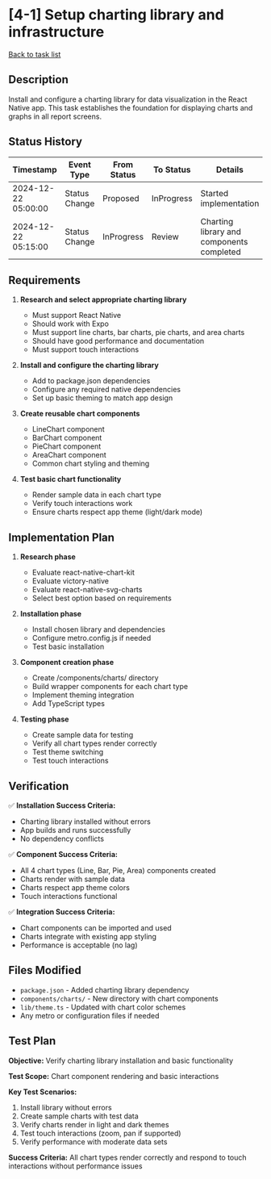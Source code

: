 # [4-1] Setup charting library and infrastructure

[Back to task list](mdc:tasks.md)

## Description

Install and configure a charting library for data visualization in the React Native app. This task establishes the foundation for displaying charts and graphs in all report screens.

## Status History

| Timestamp | Event Type | From Status | To Status | Details | User |
|-----------|------------|-------------|-----------|---------|------|
| 2024-12-22 05:00:00 | Status Change | Proposed | InProgress | Started implementation | AI_Agent |
| 2024-12-22 05:15:00 | Status Change | InProgress | Review | Charting library and components completed | AI_Agent |

## Requirements

1. **Research and select appropriate charting library**
   - Must support React Native
   - Should work with Expo
   - Must support line charts, bar charts, pie charts, and area charts
   - Should have good performance and documentation
   - Must support touch interactions

2. **Install and configure the charting library**
   - Add to package.json dependencies
   - Configure any required native dependencies
   - Set up basic theming to match app design

3. **Create reusable chart components**
   - LineChart component
   - BarChart component  
   - PieChart component
   - AreaChart component
   - Common chart styling and theming

4. **Test basic chart functionality**
   - Render sample data in each chart type
   - Verify touch interactions work
   - Ensure charts respect app theme (light/dark mode)

## Implementation Plan

1. **Research phase**
   - Evaluate react-native-chart-kit
   - Evaluate victory-native
   - Evaluate react-native-svg-charts
   - Select best option based on requirements

2. **Installation phase**
   - Install chosen library and dependencies
   - Configure metro.config.js if needed
   - Test basic installation

3. **Component creation phase**
   - Create /components/charts/ directory
   - Build wrapper components for each chart type
   - Implement theming integration
   - Add TypeScript types

4. **Testing phase**
   - Create sample data for testing
   - Verify all chart types render correctly
   - Test theme switching
   - Test touch interactions

## Verification

✅ **Installation Success Criteria:**
- Charting library installed without errors
- App builds and runs successfully
- No dependency conflicts

✅ **Component Success Criteria:**
- All 4 chart types (Line, Bar, Pie, Area) components created
- Charts render with sample data
- Charts respect app theme colors
- Touch interactions functional

✅ **Integration Success Criteria:**
- Chart components can be imported and used
- Charts integrate with existing app styling
- Performance is acceptable (no lag)

## Files Modified

- `package.json` - Added charting library dependency
- `components/charts/` - New directory with chart components
- `lib/theme.ts` - Updated with chart color schemes
- Any metro or configuration files if needed

## Test Plan

**Objective:** Verify charting library installation and basic functionality

**Test Scope:** Chart component rendering and basic interactions

**Key Test Scenarios:**
1. Install library without errors
2. Create sample charts with test data
3. Verify charts render in light and dark themes
4. Test touch interactions (zoom, pan if supported)
5. Verify performance with moderate data sets

**Success Criteria:** All chart types render correctly and respond to touch interactions without performance issues 